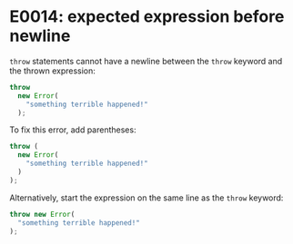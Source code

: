 # E0014: expected expression before newline

`throw` statements cannot have a newline between the `throw` keyword and the
thrown expression:

```javascript
throw
  new Error(
    "something terrible happened!"
  );
```

To fix this error, add parentheses:

```javascript
throw (
  new Error(
    "something terrible happened!"
  )
);
```

Alternatively, start the expression on the same line as the `throw` keyword:

```javascript
throw new Error(
  "something terrible happened!"
);
```

